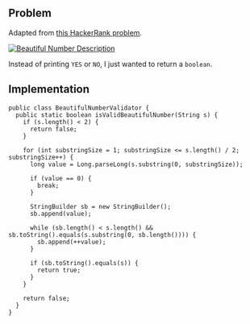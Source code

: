 ## Problem
Adapted from [this HackerRank problem](https://www.hackerrank.com/challenges/separate-the-numbers/problem).

[![Beautiful Number Description][1]][1]

Instead of printing `YES` or `NO`, I just wanted to return a `boolean`.

## Implementation

<!-- language: lang-java -->

    public class BeautifulNumberValidator {
      public static boolean isValidBeautifulNumber(String s) {
        if (s.length() < 2) {
          return false;
        }

        for (int substringSize = 1; substringSize <= s.length() / 2; substringSize++) {
          long value = Long.parseLong(s.substring(0, substringSize));

          if (value == 0) {
            break;
          }

          StringBuilder sb = new StringBuilder();
          sb.append(value);

          while (sb.length() < s.length() && sb.toString().equals(s.substring(0, sb.length()))) {
            sb.append(++value);
          }

          if (sb.toString().equals(s)) {
            return true;
          }
        }

        return false;
      }
    }


  [1]: https://i.stack.imgur.com/p8HI7.png